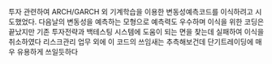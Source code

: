 투자 관련하여 ARCH/GARCH 외 기계학습을 이용한 변동성예측코드를 이식하려고 시도했었다.
다음날의 변동성을 예측하는 모형으로 예측력도 우수하며 이식을 위한 코딩은 끝났지만 
기존 투자전략과 백테스팅 시스템에 도움이 되는 면을 찾는데 실패하여 이식을 취소하였다
리스크관리 업무 외에 이 코드의 쓰임새는 추측해보건데 단기트레이딩에 매우 유용하게 쓰일듯하다
